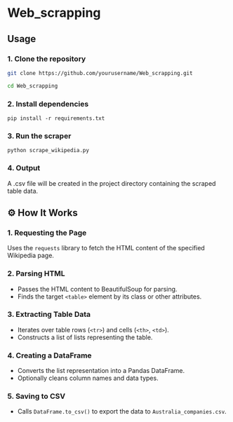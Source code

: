 # Web_scrapping

## Usage

### 1. Clone the repository

```sh
git clone https://github.com/yourusername/Web_scrapping.git

cd Web_scrapping
```

### 2. Install dependencies

	pip install -r requirements.txt

### 3. Run the scraper

	python scrape_wikipedia.py

### 4. Output

A .csv file will be created in the project directory containing the scraped table data.




## ⚙️ How It Works

### 1. Requesting the Page
Uses the `requests` library to fetch the HTML content of the specified Wikipedia page.

### 2. Parsing HTML
- Passes the HTML content to BeautifulSoup for parsing.
- Finds the target `<table>` element by its class or other attributes.

### 3. Extracting Table Data
- Iterates over table rows (`<tr>`) and cells (`<th>`, `<td>`).
- Constructs a list of lists representing the table.

### 4. Creating a DataFrame
- Converts the list representation into a Pandas DataFrame.
- Optionally cleans column names and data types.

### 5. Saving to CSV
- Calls `DataFrame.to_csv()` to export the data to `Australia_companies.csv`.
